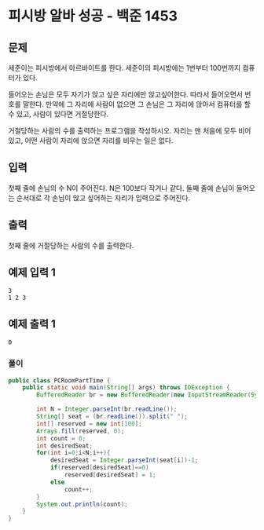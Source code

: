 # 피시방 알바 성공 - 백준 1453

## 문제

세준이는 피시방에서 아르바이트를 한다. 세준이의 피시방에는 1번부터 100번까지 컴퓨터가 있다.

들어오는 손님은 모두 자기가 앉고 싶은 자리에만 앉고싶어한다. 따라서 들어오면서 번호를 말한다. 만약에 그 자리에 사람이 없으면 그 손님은 그 자리에 앉아서 컴퓨터를 할 수 있고, 사람이 있다면 거절당한다.

거절당하는 사람의 수를 출력하는 프로그램을 작성하시오. 자리는 맨 처음에 모두 비어있고, 어떤 사람이 자리에 앉으면 자리를 비우는 일은 없다.

## 입력

첫째 줄에 손님의 수 N이 주어진다. N은 100보다 작거나 같다. 둘째 줄에 손님이 들어오는 순서대로 각 손님이 앉고 싶어하는 자리가 입력으로 주어진다.

## 출력

첫째 줄에 거절당하는 사람의 수를 출력한다.

## 예제 입력 1 

```
3
1 2 3

```

## 예제 출력 1 

```
0
```

### 풀이

```java
public class PCRoomPartTime {
    public static void main(String[] args) throws IOException {
        BufferedReader br = new BufferedReader(new InputStreamReader(System.in));

        int N = Integer.parseInt(br.readLine());
        String[] seat = (br.readLine()).split(" ");
        int[] reserved = new int[100];
        Arrays.fill(reserved, 0);
        int count = 0;
        int desiredSeat;
        for(int i=0;i<N;i++){
            desiredSeat = Integer.parseInt(seat[i])-1;
            if(reserved[desiredSeat]==0)
                reserved[desiredSeat] = 1;
            else
                count++;
        }
        System.out.println(count);
    }
}
```

